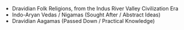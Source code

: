 - Dravidian Folk Religions, from the Indus River Valley Civilization Era
- Indo-Aryan Vedas / Nigamas (Sought After / Abstract Ideas)
- Dravidian Aagamas (Passed Down / Practical Knowledge)